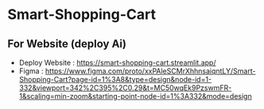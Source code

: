 # Smart-Shopping-Cart

## For Website (deploy Ai)

* Deploy Website : https://smart-shopping-cart.streamlit.app/
* Figma : https://www.figma.com/proto/xxPAleSCMrXhhnsaiqntLY/Smart-Shopping-Cart?page-id=1%3A8&type=design&node-id=1-332&viewport=342%2C395%2C0.29&t=MC50wqEk9PzswmFR-1&scaling=min-zoom&starting-point-node-id=1%3A332&mode=design
